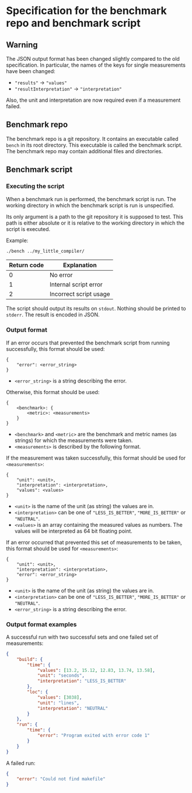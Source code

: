 # Specification for the benchmark repo and benchmark script

## Warning

The JSON output format has been changed slightly compared to the old specification.
In particular, the names of the keys for single measurements have been changed:
* `"results"` → `"values"`
* `"resultInterpretation"` → `"interpretation"`

Also, the unit and interpretation are now required even if a measurement failed.

## Benchmark repo

The benchmark repo is a git repository.
It contains an executable called `bench` in its root directory.
This executable is called the benchmark script.
The benchmark repo may contain additional files and directories.

## Benchmark script

### Executing the script
When a benchmark run is performed, the benchmark script is run.
The working directory in which the benchmark script is run is unspecified.

Its only argument is a path to the git repository it is supposed to test.
This path is either absolute or it is relative to the working directory in which the script is executed.

Example:
```bash
./bench ../my_little_compiler/
```

| Return code | Explanation |
|-------------|-------------|
| 0 | No error |
| 1 | Internal script error |
| 2 | Incorrect script usage |

The script should output its results on `stdout`.
Nothing should be printed to `stderr`.
The result is encoded in JSON.

### Output format

If an error occurs that prevented the benchmark script from running successfully, this format should be used:
```
{
    "error": <error_string>
}
```
* `<error_string>` is a string describing the error.

Otherwise, this format should be used:
```
{
    <benchmark>: {
        <metric>: <measurements>
    }
}
```
* `<benchmark>` and `<metric>` are the benchmark and metric names (as strings) for which the measurements were taken.
* `<measurements>` is described by the following format.

If the measurement was taken successfully, this format should be used for `<measurements>`:
```
{
    "unit": <unit>,
    "interpretation": <interpretation>,
    "values": <values>
}
```
* `<unit>` is the name of the unit (as string) the values are in.
* `<interpretation>` can be one of `"LESS_IS_BETTER"`, `"MORE_IS_BETTER"` or `"NEUTRAL"`.
* `<values>` is an array containing the measured values as numbers. The values will be interpreted as 64 bit floating point.

If an error occurred that prevented this set of measurements to be taken, this format should be used for `<measurements>`:
```
{
    "unit": <unit>,
    "interpretation": <interpretation>,
    "error": <error_string>
}
```
* `<unit>` is the name of the unit (as string) the values are in.
* `<interpretation>` can be one of `"LESS_IS_BETTER"`, `"MORE_IS_BETTER"` or `"NEUTRAL"`.
* `<error_string>` is a string describing the error.

### Output format examples

A successful run with two successful sets and one failed set of measurements:
```json
{
    "build": {
        "time": {
            "values": [13.2, 15.12, 12.83, 13.74, 13.58],
            "unit": "seconds",
            "interpretation": "LESS_IS_BETTER"
        },
        "loc": {
            "values": [3038],
            "unit": "lines",
            "interpretation": "NEUTRAL"
        }
    },
    "run": {
        "time": {
            "error": "Program exited with error code 1"
        }
    }
}
```

A failed run:
```json
{
    "error": "Could not find makefile"
}
```
